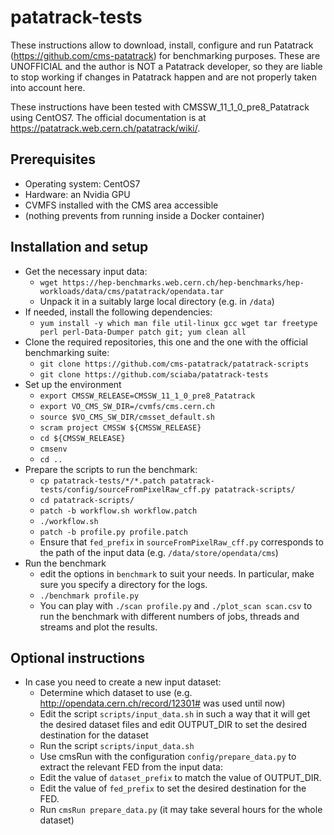 # patatrack-tests
These instructions allow to download, install, configure and run Patatrack (https://github.com/cms-patatrack) for benchmarking purposes. These are UNOFFICIAL and the author is NOT a Patatrack developer, so they are liable to stop working if changes in Patatrack happen and are not properly taken into account here.

These instructions have been tested with CMSSW_11_1_0_pre8_Patatrack using CentOS7. The official documentation is at https://patatrack.web.cern.ch/patatrack/wiki/.

## Prerequisites
* Operating system: CentOS7
* Hardware: an Nvidia GPU
* CVMFS installed with the CMS area accessible
* (nothing prevents from running inside a Docker container)

## Installation and setup
* Get the necessary input data:
  * `wget https://hep-benchmarks.web.cern.ch/hep-benchmarks/hep-workloads/data/cms/patatrack/opendata.tar`
  * Unpack it in a suitably large local directory (e.g. in `/data`)
* If needed, install the following dependencies:
  * `yum install -y which man file util-linux gcc wget tar freetype perl perl-Data-Dumper patch git; yum clean all`
* Clone the required repositories, this one and the one with the official benchmarking suite:
  * `git clone https://github.com/cms-patatrack/patatrack-scripts`
  * `git clone https://github.com/sciaba/patatrack-tests`
* Set up the environment
  * `export CMSSW_RELEASE=CMSSW_11_1_0_pre8_Patatrack`
  * `export VO_CMS_SW_DIR=/cvmfs/cms.cern.ch`
  * `source $VO_CMS_SW_DIR/cmsset_default.sh`
  * `scram project CMSSW ${CMSSW_RELEASE}`
  * `cd ${CMSSW_RELEASE}`
  * `cmsenv`
  * `cd ..`
* Prepare the scripts to run the benchmark:
  * `cp patatrack-tests/*/*.patch patatrack-tests/config/sourceFromPixelRaw_cff.py patatrack-scripts/`
  * `cd patatrack-scripts/`
  * `patch -b workflow.sh workflow.patch`
  * `./workflow.sh`
  * `patch -b profile.py profile.patch`
  * Ensure that `fed_prefix` in `sourceFromPixelRaw_cff.py` corresponds to the path of the input data (e.g. `/data/store/opendata/cms`)
* Run the benchmark
  * edit the options in `benchmark` to suit your needs. In particular, make sure you specify a directory for the logs.
  * `./benchmark profile.py`
  * You can play with `./scan profile.py` and `./plot_scan scan.csv` to run the benchmark with different numbers of jobs, threads and streams and plot the results.

## Optional instructions
* In case you need to create a new input dataset:
  * Determine which dataset to use (e.g. http://opendata.cern.ch/record/12301# was used until now)
  * Edit the script `scripts/input_data.sh` in such a way that it will get the desired dataset files and edit OUTPUT_DIR to set the desired destination for the dataset
  * Run the script `scripts/input_data.sh`
  * Use cmsRun with the configuration `config/prepare_data.py` to extract the relevant FED from the input data:
  * Edit the value of `dataset_prefix` to match the value of OUTPUT_DIR.
  * Edit the value of `fed_prefix` to set the desired destination for the FED.
  * Run `cmsRun prepare_data.py` (it may take several hours for the whole dataset)
